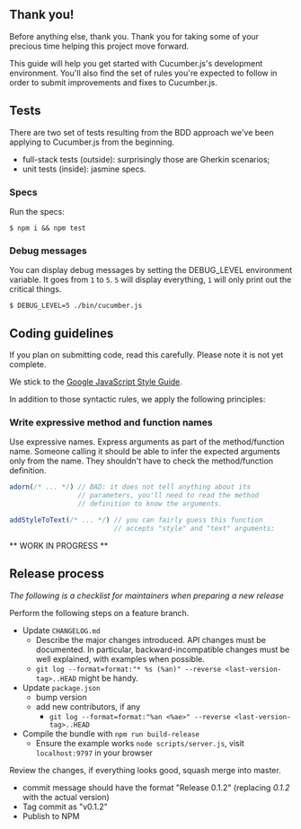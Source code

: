 ## Thank you!

Before anything else, thank you. Thank you for taking some of your precious time helping this project move forward.

This guide will help you get started with Cucumber.js's development environment. You'll also find the set of rules you're expected to follow in order to submit improvements and fixes to Cucumber.js.

## Tests

There are two set of tests resulting from the BDD approach we've been applying to Cucumber.js from the beginning.

* full-stack tests (outside): surprisingly those are Gherkin scenarios;
* unit tests (inside): jasmine specs.

### Specs

Run the specs:

    $ npm i && npm test

### Debug messages

You can display debug messages by setting the DEBUG_LEVEL environment variable. It goes from `1` to `5`. `5` will display everything, `1` will only print out the critical things.

    $ DEBUG_LEVEL=5 ./bin/cucumber.js


## Coding guidelines

If you plan on submitting code, read this carefully. Please note it is not yet complete.

We stick to the [Google JavaScript Style Guide](http://google-styleguide.googlecode.com/svn/trunk/javascriptguide.xml).

In addition to those syntactic rules, we apply the following principles:

### Write expressive method and function names

Use expressive names. Express arguments as part of the method/function name. Someone calling it should be able to infer the expected arguments only from the name. They shouldn't have to check the method/function definition.

``` javascript
adorn(/* ... */) // BAD: it does not tell anything about its
                 // parameters, you'll need to read the method
                 // definition to know the arguments.

addStyleToText(/* ... */) // you can fairly guess this function
                          // accepts "style" and "text" arguments:
```

** WORK IN PROGRESS **

## Release process

_The following is a checklist for maintainers when preparing a new release_

Perform the following steps on a feature branch.

* Update `CHANGELOG.md`
  * Describe the major changes introduced. API changes must be documented. In particular, backward-incompatible changes must be well explained, with examples when possible.
  * `git log --format=format:"* %s (%an)" --reverse <last-version-tag>..HEAD` might be handy.
* Update `package.json`
  * bump version
  * add new contributors, if any
    * `git log --format=format:"%an <%ae>" --reverse <last-version-tag>..HEAD`
* Compile the bundle with `npm run build-release`
  * Ensure the example works `node scripts/server.js`, visit `localhost:9797` in your browser

Review the changes, if everything looks good, squash merge into master.

* commit message should have the format "Release 0.1.2" (replacing *0.1.2* with the actual version)
* Tag commit as "v0.1.2"
* Publish to NPM
